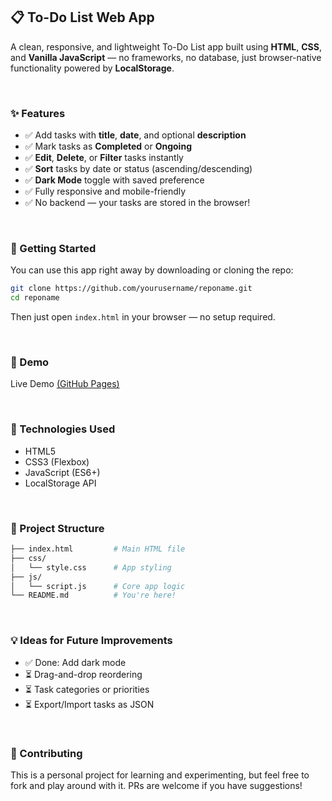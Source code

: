 ## 📋 To-Do List Web App

A clean, responsive, and lightweight To-Do List app built using **HTML**, **CSS**, and **Vanilla JavaScript** — no frameworks, no database, just browser-native functionality powered by **LocalStorage**.

<br>

### ✨ Features

* ✅ Add tasks with **title**, **date**, and optional **description**
* ✅ Mark tasks as **Completed** or **Ongoing**
* ✅ **Edit**, **Delete**, or **Filter** tasks instantly
* ✅ **Sort** tasks by date or status (ascending/descending)
* ✅ **Dark Mode** toggle with saved preference
* ✅ Fully responsive and mobile-friendly
* ✅ No backend — your tasks are stored in the browser!

<br>

### 🚀 Getting Started

You can use this app right away by downloading or cloning the repo:

```bash
git clone https://github.com/yourusername/reponame.git
cd reponame
```

Then just open `index.html` in your browser — no setup required.

<br>

### 📸 Demo
Live Demo [(GitHub Pages)](https://revou-coding-camp.github.io/codingcamp-04-aug-25-raihanazhar05/)

<br>

### 🧠 Technologies Used

* HTML5
* CSS3 (Flexbox)
* JavaScript (ES6+)
* LocalStorage API

<br>

### 📂 Project Structure

```bash
├── index.html         # Main HTML file
├── css/
│   └── style.css      # App styling
├── js/
│   └── script.js      # Core app logic
└── README.md          # You're here!
```
<br>

### 💡 Ideas for Future Improvements

* ✅ Done: Add dark mode
* ⏳ Drag-and-drop reordering
* ⏳ Task categories or priorities
* ⏳ Export/Import tasks as JSON

<br>

### 🤝 Contributing

This is a personal project for learning and experimenting, but feel free to fork and play around with it. PRs are welcome if you have suggestions!

<br>
